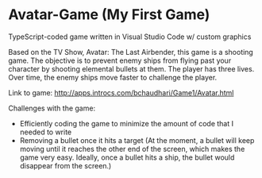# Avatar-Game (My First Game)
TypeScript-coded game written in Visual Studio Code w/ custom graphics

Based on the TV Show, Avatar: The Last Airbender, this game is a shooting game. The objective is to prevent enemy ships from flying past your character by shooting elemental bullets at them. The player has three lives. Over time, the enemy ships move faster to challenge the player.

Link to game:  http://apps.introcs.com/bchaudhari/Game1/Avatar.html

Challenges with the game:
- Efficiently coding the game to minimize the amount of code that I needed to write
- Removing a bullet once it hits a target (At the moment, a bullet will keep moving until it reaches the other end of the screen, which makes the game very easy. Ideally, once a bullet hits a ship, the bullet would disappear from the screen.)
